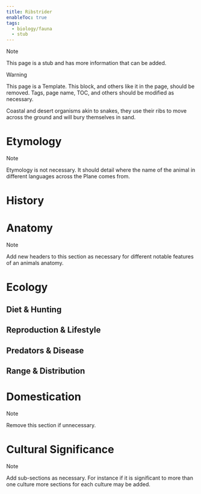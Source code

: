 ```yaml
---
title: Ribstrider
enableToc: true
tags:
  - biology/fauna
  - stub
---
```


> [!note]
> This page is a stub and has more information that can be added.


> [!warning]
> This page is a Template. This block, and others like it in the page, should be removed. Tags, page name, TOC, and others should be modified as necessary.

Coastal and desert organisms akin to snakes, they use their ribs to move across the ground and will bury themselves in sand.
# Etymology

> [!note]
> Etymology is not necessary. It should detail where the name of the animal in different languages across the Plane comes from.


# History

# Anatomy

> [!note]
> Add new headers to this section as necessary for different notable features of an animals anatomy.


# Ecology
## Diet & Hunting

## Reproduction & Lifestyle

## Predators & Disease

## Range & Distribution

# Domestication

> [!note]
> Remove this section if unnecessary.


# Cultural Significance 

> [!note]
> Add sub-sections as necessary. For instance if it is significant to more than one culture more sections for each culture may be added.

